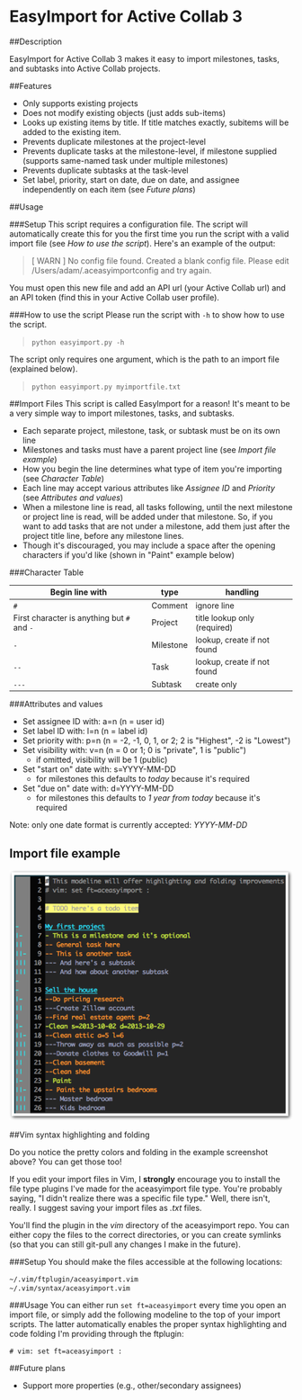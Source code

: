 EasyImport for Active Collab 3
=============

##Description

EasyImport for Active Collab 3 makes it easy to import milestones, tasks, and subtasks into Active Collab projects.

##Features

- Only supports existing projects
- Does not modify existing objects (just adds sub-items)
- Looks up existing items by title. If title matches exactly, subitems will be added to the existing item.
- Prevents duplicate milestones at the project-level
- Prevents duplicate tasks at the milestone-level, if milestone supplied (supports same-named task under multiple milestones)
- Prevents duplicate subtasks at the task-level
- Set label, priority, start on date, due on date, and assignee independently on each item (see *Future plans*)

##Usage

###Setup
This script requires a configuration file. The script will automatically create this for you the first time you run the script with a valid import file (see *How to use the script*). Here's an example of the output:

> [ WARN  ]   No config file found. Created a blank config file. Please edit /Users/adam/.aceasyimportconfig and try again.

You must open this new file and add an API url (your Active Collab url) and an API token (find this in your Active Collab user profile).

###How to use the script
Please run the script with `-h` to show how to use the script.
> `python easyimport.py -h`

The script only requires one argument, which is the path to an import file (explained below).
> `python easyimport.py myimportfile.txt`

##Import Files
This script is called EasyImport for a reason! It's meant to be a very simple way to import milestones, tasks, and subtasks.

* Each separate project, milestone, task, or subtask must be on its own line
* Milestones and tasks must have a parent project line (see *Import file example*)
* How you begin the line determines what type of item you're importing (see *Character Table*)
* Each line may accept various attributes like *Assignee ID* and *Priority* (see *Attributes and values*)
* When a milestone line is read, all tasks following, until the next milestone or project line is read, will be added under that milestone. So, if you want to add tasks that are not under a milestone, add them just after the project title line, before any milestone lines.
* Though it's discouraged, you may include a space after the opening characters if you'd like (shown in "Paint" example below)

###Character Table

| Begin line with                             | type        | handling                      |
| --------------------------------------------| ----------- | ----------------------------  |
| `#`                                         | Comment     | ignore line                   |
| First character is anything but `#` and `-` | Project     | title lookup only  (required) |
| `-`                                         | Milestone   | lookup, create if not found   |
| `--`                                        | Task        | lookup, create if not found   |
| `---`                                       | Subtask     | create only                   |

###Attributes and values

- Set assignee ID with: a=n (n = user id)
- Set label ID with: l=n (n = label id)
- Set priority with: p=n (n = -2, -1, 0, 1, or 2; 2 is "Highest", -2 is "Lowest")
- Set visibility with: v=n (n = 0 or 1; 0 is "private", 1 is "public")
    - if omitted, visibility will be 1 (public)
- Set "start on" date with: s=YYYY-MM-DD
    - for milestones this defaults to *today* because it's required
- Set "due on" date with: d=YYYY-MM-DD
    - for milestones this defaults to *1 year from today* because it's required

Note: only one date format is currently accepted: *YYYY-MM-DD*

## Import file example

![Example.txt](ftplugin_demo.png?raw=true)

##Vim syntax highlighting and folding

Do you notice the pretty colors and folding in the example screenshot above? You can get those too!

If you edit your import files in Vim, I **strongly** encourage you to install the file type plugins I've made for the aceasyimport file type. You're probably saying, "I didn't realize there was a specific file type." Well, there isn't, really. I suggest saving your import files as *.txt* files.

You'll find the plugin in the *vim* directory of the aceasyimport repo. You can either copy the files to the correct directories, or you can create symlinks (so that you can still git-pull any changes I make in the future).

###Setup
You should make the files accessible at the following locations:

	~/.vim/ftplugin/aceasyimport.vim
	~/.vim/syntax/aceasyimport.vim

###Usage
You can either run `set ft=aceasyimport` every time you open an import file, or simply add the following modeline to the top of your import scripts. The latter automatically enables the proper syntax highlighting and code folding I'm providing through the ftplugin:

	# vim: set ft=aceasyimport :

##Future plans
- Support more properties (e.g., other/secondary assignees)

